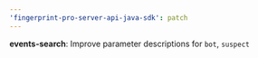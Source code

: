 ```yaml
---
'fingerprint-pro-server-api-java-sdk': patch
---
```


**events-search**: Improve parameter descriptions for `bot`, `suspect`